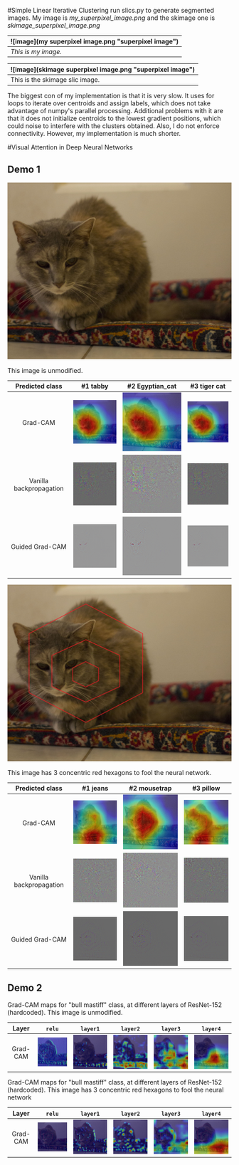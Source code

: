 #Simple Linear Iterative Clustering
run slics.py to generate segmented images. My image is *my_superpixel_image.png* and the skimage one is *skimage_superpixel_image.png* 

|![image](my superpixel image.png "superpixel image")|
|---|
|*This is my image.*|

|![image](skimage superpixel image.png "superpixel image")|
|---|
|This is the skimage slic image.|

The biggest con of my implementation is that it is very slow. It uses for loops to iterate over centroids and assign labels, which does not take advantage of numpy's parallel processing.
Additional problems with it are that it does not initialize centroids to the lowest gradient positions, which could noise to interfere with the clusters obtained.
Also, I do not enforce connectivity.
However, my implementation is much shorter.

#Visual Attention in Deep Neural Networks



## Demo 1

![](Ellie%20Mae%203.jpg)

This image is unmodified.

|              Predicted class               |                       #1 tabby                        |                       #2 Egyptian_cat                        |                       #3 tiger cat                        |
| :----------------------------------------: | :---------------------------------------------------: | :----------------------------------------------------------: | :-------------------------------------------------------: |
|        Grad-CAM                            |    ![](results/demo1/unaltered/2-resnet152-gradcam-layer4-tabby.png)     |    ![](results/demo1/unaltered/2-resnet152-gradcam-layer4-Egyptian_cat.png)     |    ![](results/demo1/unaltered/2-resnet152-gradcam-layer4-tiger_cat.png)     |
|          Vanilla backpropagation           |        ![](results/demo1/unaltered/2-resnet152-vanilla-tabby.png)        |        ![](results/demo1/unaltered/2-resnet152-vanilla-Egyptian_cat.png)        |        ![](results/demo1/unaltered/2-resnet152-vanilla-tiger_cat.png)        |
|    Guided Grad-CAM                         | ![](results/demo1/unaltered/2-resnet152-guided-tabby.png) | ![](results/demo1/unaltered/2-resnet152-guided-Egyptian_cat.png) | ![](results/demo1/unaltered/2-resnet152-guided-tiger_cat.png) |

![](Ellie%20Mae%203%20altered.jpg)

This image has 3 concentric red hexagons to fool the neural network.

|              Predicted class               |                       #1 jeans                        |                       #2 mousetrap                        |                       #3 pillow                        |
| :----------------------------------------: | :---------------------------------------------------: | :----------------------------------------------------------: | :-------------------------------------------------------: |
|        Grad-CAM      |    ![](results/demo1/perturbed/2-resnet152-gradcam-layer4-jean.png)     |    ![](results/demo1/perturbed/2-resnet152-gradcam-layer4-mousetrap.png)     |    ![](results/demo1/perturbed/2-resnet152-gradcam-layer4-pillow.png)     |
|          Vanilla backpropagation           |        ![](results/demo1/perturbed/2-resnet152-vanilla-jean.png)        |        ![](results/demo1/perturbed/2-resnet152-vanilla-mousetrap.png)        |        ![](results/demo1/perturbed/2-resnet152-vanilla-pillow.png)        |
|    Guided Grad-CAM    | ![](results/demo1/perturbed/2-resnet152-guided_gradcam-layer4-jean.png) | ![](results/demo1/perturbed/2-resnet152-guided_gradcam-layer4-mousetrap.png) | ![](results/demo1/perturbed/2-resnet152-guided_gradcam-layer4-pillow.png) |



## Demo 2

Grad-CAM maps for "bull mastiff" class, at different layers of ResNet-152 (hardcoded).
This image is unmodified.

|            Layer             |                     ```relu```                      |                     ```layer1```                      |                     ```layer2```                      |                     ```layer3```                      |                     ```layer4```                      |
| :--------------------------: | :-------------------------------------------------: | :---------------------------------------------------: | :---------------------------------------------------: | :---------------------------------------------------: | :---------------------------------------------------: |
| Grad-CAM | ![](results/demo2/unaltered/2-resnet152-gradcam-relu-bull_mastiff.png) | ![](results/demo2/unaltered/2-resnet152-gradcam-layer1-bull_mastiff.png) | ![](results/demo2/unaltered/2-resnet152-gradcam-layer2-bull_mastiff.png) | ![](results/demo2/unaltered/2-resnet152-gradcam-layer3-bull_mastiff.png) | ![](results/demo2/unaltered/2-resnet152-gradcam-layer4-bull_mastiff.png) |



Grad-CAM maps for "bull mastiff" class, at different layers of ResNet-152 (hardcoded).
This image has 3 concentric red hexagons to fool the neural network

|            Layer             |                     ```relu```                      |                     ```layer1```                      |                     ```layer2```                      |                     ```layer3```                      |                     ```layer4```                      |
| :--------------------------: | :-------------------------------------------------: | :---------------------------------------------------: | :---------------------------------------------------: | :---------------------------------------------------: | :---------------------------------------------------: |
| Grad-CAM | ![](results/demo2/perturbed/2-resnet152-gradcam-relu-bull_mastiff.png) | ![](results/demo2/perturbed/2-resnet152-gradcam-layer1-bull_mastiff.png) | ![](results/demo2/perturbed/2-resnet152-gradcam-layer2-bull_mastiff.png) | ![](results/demo2/perturbed/2-resnet152-gradcam-layer3-bull_mastiff.png) | ![](results/demo2/perturbed/2-resnet152-gradcam-layer4-bull_mastiff.png) |
